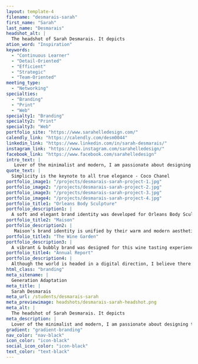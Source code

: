 ```yaml
---
layout: template-4
filename: "desmarais-sarah" 
first_name: "Sarah"
last_name: "Desmarais"
headshot_alt: |
  The headshot of Sarah Desmarais. It depicts
ation_word: "Inspiration"
keywords:
  - "Continuous Learner"
  - "Detail-Oriented"
  - "Efficient"
  - "Strategic"
  - "Team-Oriented"
meeting_type:
  - "Networking"
specialties:
  - "Branding"
  - "Print"
  - "Web"
specialty1: "Branding"
specialty2: "Print"
specialty3: "Web"
portfolio_site: "https://www.sarahelledesign.com/"
calendly_link: "https://calendly.com/desm0044"
linkedin_link: "https://www.linkedin.com/in/sarah-desmarais/"
instagram_link: "https://www.instagram.com/sarahelledesign/"
facebook_link: "https://www.facebook.com/sarahelledesign"
intro_text: |
   Lover of the minimalist and modern, I am passionate about designing timeless and strategic pieces for small businesses to help them connect with their market and grow their brand.
quote_text: |
  Simplicity is the keynote to all true elegance - Coco Chanel
portfolio_image1: "/projects/desmarais-sarah-project-1.jpg"
portfolio_image2: "/projects/desmarais-sarah-project-2.jpg"
portfolio_image3: "/projects/desmarais-sarah-project-3.jpg"
portfolio_image4: "/projects/desmarais-sarah-project-4.jpg"
portfolio_title1: "Orleans Body Sculpture"
portfolio_description1: |
  A soft and elegant brand identity was developed for Orleans Body Sculpture  - one that is non-trendy, but timeless. A complete brand guide, stationery pieces and digital creative direction were developed to complement the new branding.
portfolio_title2: "Maison"
portfolio_description2: |
   Maison's brand identity is unified by their warm and modern aesthetic. Through HTML and CSS, their e-commerce website was developed and came to life with neutral colour tones, natural materials and warm textures just like their products.
portfolio_title3: "The Wine Garden"
portfolio_description3: |
  A vibrant & bubbly brand was designed for this wine tasting experience along with a web design that was developed to improve the event's online presence. Creative direction was also given for social media accounts and any promotional packaging.
portfolio_title4: "Annual Report"
portfolio_description4: |
  Although the world is headed in a digital direction, I believe there is still a need and love for print pieces. I am passionate about creating designs that complement a brand's aesthetic, just like this annual report.
html_class: "branding"
meta_sitename: |
  Generation Adaptation
meta_title: |
  Sarah Desmarais
meta_url: /students/desmarais-sarah
meta_previewimage: headshots/desmarais-sarah-headshot.png
meta_alt: |
  The headshot of Sarah Desmarais. It depicts
meta_description: |
  Lover of the minimalist and modern, I am passionate about designing timeless and strategic pieces for small businesses to help them connect with their market and grow their brand.
gradient: "gradient-branding"
nav_color: "nav-black"
icon_color: "icon-black"
social_icon_color: "icon-black"
text_color: "text-black"
---
```


